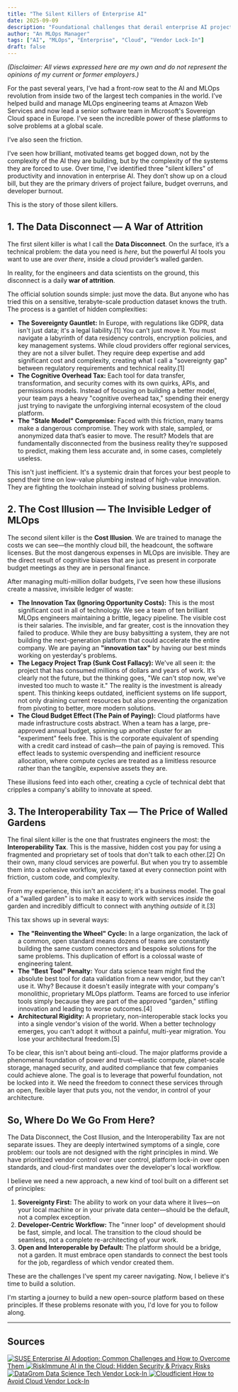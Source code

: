 ```yaml
---
title: "The Silent Killers of Enterprise AI"
date: 2025-09-09
description: "Foundational challenges that derail enterprise AI projects: the data disconnect, hidden costs, and the interoperability tax."
author: "An MLOps Manager"
tags: ["AI", "MLOps", "Enterprise", "Cloud", "Vendor Lock-In"]
draft: false
---
```


*(Disclaimer: All views expressed here are my own and do not represent the opinions of my current or former employers.)*

For the past several years, I’ve had a front-row seat to the AI and MLOps revolution from inside two of the largest tech companies in the world. I’ve helped build and manage MLOps engineering teams at Amazon Web Services and now lead a senior software team in Microsoft's Sovereign Cloud space in Europe. I’ve seen the incredible power of these platforms to solve problems at a global scale.

I’ve also seen the friction.

I’ve seen how brilliant, motivated teams get bogged down, not by the complexity of the AI they are building, but by the complexity of the systems they are forced to use. Over time, I've identified three "silent killers" of productivity and innovation in enterprise AI. They don’t show up on a cloud bill, but they are the primary drivers of project failure, budget overruns, and developer burnout.

This is the story of those silent killers.

## 1. The Data Disconnect — A War of Attrition

The first silent killer is what I call the **Data Disconnect**. On the surface, it’s a technical problem: the data you need is *here*, but the powerful AI tools you want to use are *over there*, inside a cloud provider’s walled garden.

In reality, for the engineers and data scientists on the ground, this disconnect is a daily **war of attrition**.

The official solution sounds simple: just move the data. But anyone who has tried this on a sensitive, terabyte-scale production dataset knows the truth. The process is a gantlet of hidden complexities:

- **The Sovereignty Gauntlet:** In Europe, with regulations like GDPR, data isn't just data; it's a legal liability.[1] You can’t just move it. You must navigate a labyrinth of data residency controls, encryption policies, and key management systems. While cloud providers offer regional services, they are not a silver bullet. They require deep expertise and add significant cost and complexity, creating what I call a "sovereignty gap" between regulatory requirements and technical reality.[1]
- **The Cognitive Overhead Tax:** Each tool for data transfer, transformation, and security comes with its own quirks, APIs, and permissions models. Instead of focusing on building a better model, your team pays a heavy "cognitive overhead tax," spending their energy just trying to navigate the unforgiving internal ecosystem of the cloud platform.
- **The "Stale Model" Compromise:** Faced with this friction, many teams make a dangerous compromise. They work with stale, sampled, or anonymized data that’s easier to move. The result? Models that are fundamentally disconnected from the business reality they’re supposed to predict, making them less accurate and, in some cases, completely useless.

This isn't just inefficient. It's a systemic drain that forces your best people to spend their time on low-value plumbing instead of high-value innovation. They are fighting the toolchain instead of solving business problems.

## 2. The Cost Illusion — The Invisible Ledger of MLOps

The second silent killer is the **Cost Illusion**. We are trained to manage the costs we can see—the monthly cloud bill, the headcount, the software licenses. But the most dangerous expenses in MLOps are invisible. They are the direct result of cognitive biases that are just as present in corporate budget meetings as they are in personal finance.

After managing multi-million dollar budgets, I've seen how these illusions create a massive, invisible ledger of waste:

- **The Innovation Tax (Ignoring Opportunity Costs):** This is the most significant cost in all of technology. We see a team of ten brilliant MLOps engineers maintaining a brittle, legacy pipeline. The visible cost is their salaries. The invisible, and far greater, cost is the innovation they failed to produce. While they are busy babysitting a system, they are not building the next-generation platform that could accelerate the entire company. We are paying an **"innovation tax"** by having our best minds working on yesterday's problems.
- **The Legacy Project Trap (Sunk Cost Fallacy):** We've all seen it: the project that has consumed millions of dollars and years of work. It’s clearly not the future, but the thinking goes, "We can't stop now, we've invested too much to waste it." The reality is the investment is already spent. This thinking keeps outdated, inefficient systems on life support, not only draining current resources but also preventing the organization from pivoting to better, more modern solutions.
- **The Cloud Budget Effect (The Pain of Paying):** Cloud platforms have made infrastructure costs abstract. When a team has a large, pre-approved annual budget, spinning up another cluster for an "experiment" feels free. This is the corporate equivalent of spending with a credit card instead of cash—the pain of paying is removed. This effect leads to systemic overspending and inefficient resource allocation, where compute cycles are treated as a limitless resource rather than the tangible, expensive assets they are.

These illusions feed into each other, creating a cycle of technical debt that cripples a company's ability to innovate at speed.

## 3. The Interoperability Tax — The Price of Walled Gardens

The final silent killer is the one that frustrates engineers the most: the **Interoperability Tax**. This is the massive, hidden cost you pay for using a fragmented and proprietary set of tools that don't talk to each other.[2] On their own, many cloud services are powerful. But when you try to assemble them into a cohesive workflow, you're taxed at every connection point with friction, custom code, and complexity.

From my experience, this isn't an accident; it's a business model. The goal of a "walled garden" is to make it easy to work with services *inside* the garden and incredibly difficult to connect with anything *outside* of it.[3]

This tax shows up in several ways:

- **The "Reinventing the Wheel" Cycle:** In a large organization, the lack of a common, open standard means dozens of teams are constantly building the same custom connectors and bespoke solutions for the same problems. This duplication of effort is a colossal waste of engineering talent.
- **The "Best Tool" Penalty:** Your data science team might find the absolute best tool for data validation from a new vendor, but they can't use it. Why? Because it doesn't easily integrate with your company's monolithic, proprietary MLOps platform. Teams are forced to use inferior tools simply because they are part of the approved "garden," stifling innovation and leading to worse outcomes.[4]
- **Architectural Rigidity:** A proprietary, non-interoperable stack locks you into a single vendor's vision of the world. When a better technology emerges, you can't adopt it without a painful, multi-year migration. You lose your architectural freedom.[5]

To be clear, this isn't about being anti-cloud. The major platforms provide a phenomenal foundation of power and trust—elastic compute, planet-scale storage, managed security, and audited compliance that few companies could achieve alone. The goal is to leverage that powerful foundation, not be locked into it. We need the freedom to connect these services through an open, flexible layer that puts you, not the vendor, in control of your architecture.

## So, Where Do We Go From Here?

The Data Disconnect, the Cost Illusion, and the Interoperability Tax are not separate issues. They are deeply intertwined symptoms of a single, core problem: our tools are not designed with the right principles in mind. We have prioritized vendor control over user control, platform lock-in over open standards, and cloud-first mandates over the developer's local workflow.

I believe we need a new approach, a new kind of tool built on a different set of principles:

1. **Sovereignty First:** The ability to work on your data where it lives—on your local machine or in your private data center—should be the default, not a complex exception.
2. **Developer-Centric Workflow:** The "inner loop" of development should be fast, simple, and local. The transition to the cloud should be seamless, not a complete re-architecting of your work.
3. **Open and Interoperable by Default:** The platform should be a bridge, not a garden. It must embrace open standards to connect the best tools for the job, regardless of which vendor created them.

These are the challenges I’ve spent my career navigating. Now, I believe it's time to build a solution.

I'm starting a journey to build a new open-source platform based on these principles. If these problems resonate with you, I'd love for you to follow along.

---

## Sources

<div class="source-cards">

  <a class="source-card" href="https://www.suse.com/c/enterprise-ai-adoption-common-challenges-and-how-to-overcome-them/" target="_blank" rel="noopener">
    <img src="https://www.google.com/s2/favicons?sz=64&domain=suse.com" alt="SUSE">
    <span>Enterprise AI Adoption: Common Challenges and How to Overcome Them</span>
  </a>

  <a class="source-card" href="https://riskimmune.com/ai-in-the-cloud-the-hidden-security-privacy-risks-you-need-to-know/" target="_blank" rel="noopener">
    <img src="https://www.google.com/s2/favicons?sz=64&domain=riskimmune.com" alt="RiskImmune">
    <span>AI in the Cloud: Hidden Security & Privacy Risks</span>
  </a>

  <a class="source-card" href="https://www.datagrom.com/data-science-machine-learning-ai-blog/data-science-tech-vendor-lock-in" target="_blank" rel="noopener">
    <img src="https://www.google.com/s2/favicons?sz=64&domain=datagrom.com" alt="DataGrom">
    <span>Data Science Tech Vendor Lock-In</span>
  </a>

  <a class="source-card" href="https://www.cloudficient.com/blog/how-to-avoid-cloud-vendor-lock-in" target="_blank" rel="noopener">
    <img src="https://www.google.com/s2/favicons?sz=64&domain=cloudficient.com" alt="Cloudficient">
    <span>How to Avoid Cloud Vendor Lock-In</span>
  </a>

</div>